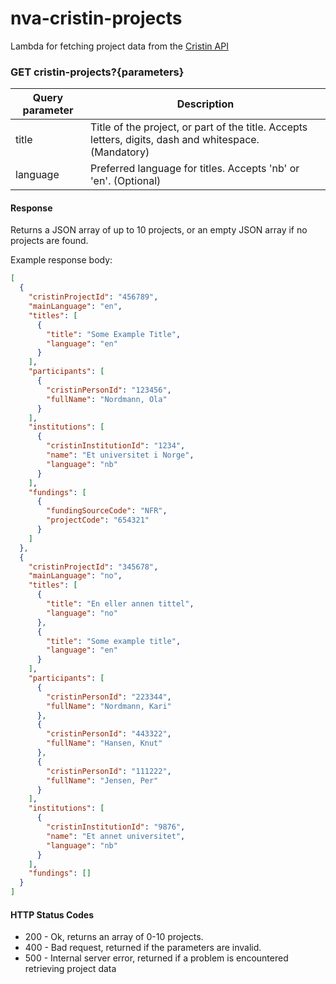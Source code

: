 # nva-cristin-projects

Lambda for fetching project data from the [Cristin API](https://api.cristin.no/v2/doc/index.html)


### GET cristin-projects?{parameters}

| Query parameter | Description |
| ------ | ------ |
| title | Title of the project, or part of the title. Accepts letters, digits, dash and whitespace. (Mandatory) |
| language | Preferred language for titles. Accepts 'nb' or 'en'. (Optional) |


#### Response

Returns a JSON array of up to 10 projects, or an empty JSON array if no projects are found.

Example response body:

```json
[
  {
    "cristinProjectId": "456789",
    "mainLanguage": "en",
    "titles": [
      {
        "title": "Some Example Title",
        "language": "en"
      }
    ],
    "participants": [
      {
        "cristinPersonId": "123456",
        "fullName": "Nordmann, Ola"
      }
    ],
    "institutions": [
      {
        "cristinInstitutionId": "1234",
        "name": "Et universitet i Norge",
        "language": "nb"
      }
    ],
    "fundings": [
      {
        "fundingSourceCode": "NFR",
        "projectCode": "654321"
      }
    ]
  },
  {
    "cristinProjectId": "345678",
    "mainLanguage": "no",
    "titles": [
      {
        "title": "En eller annen tittel",
        "language": "no"
      },
      {
        "title": "Some example title",
        "language": "en"
      }
    ],
    "participants": [
      {
        "cristinPersonId": "223344",
        "fullName": "Nordmann, Kari"
      },
      {
        "cristinPersonId": "443322",
        "fullName": "Hansen, Knut"
      },
      {
        "cristinPersonId": "111222",
        "fullName": "Jensen, Per"
      }
    ],
    "institutions": [
      {
        "cristinInstitutionId": "9876",
        "name": "Et annet universitet",
        "language": "nb"
      }
    ],
    "fundings": []
  }
]
```


#### HTTP Status Codes

* 200 - Ok, returns an array of 0-10 projects.
* 400 - Bad request, returned if the parameters are invalid.
* 500 - Internal server error, returned if a problem is encountered retrieving project data